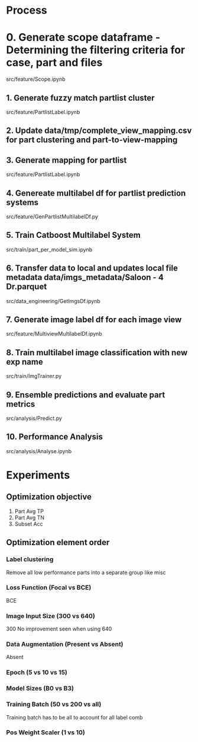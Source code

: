# Process

# 0. Generate scope dataframe - Determining the filtering criteria for case, part and files

src/feature/Scope.ipynb

## 1. Generate fuzzy match partlist cluster

src/feature/PartlistLabel.ipynb

## 2. Update data/tmp/complete_view_mapping.csv for part clustering and part-to-view-mapping

## 3. Generate mapping for partlist

src/feature/PartlistLabel.ipynb

## 4. Genereate multilabel df for partlist prediction systems

src/feature/GenPartlistMultilabelDf.py

## 5. Train Catboost Multilabel System

src/train/part_per_model_sim.ipynb

## 6. Transfer data to local and updates local file metadata data/imgs_metadata/Saloon - 4 Dr.parquet

src/data_engineering/GetImgsDf.ipynb

## 7. Generate image label df for each image view

src/feature/MultiviewMultilabelDf.ipynb

## 8. Train multilabel image classification with new exp name

src/train/ImgTrainer.py

## 9. Ensemble predictions and evaluate part metrics

src/analysis/Predict.py

## 10. Performance Analysis

src/analysis/Analyse.ipynb

# Experiments

## Optimization objective

1. Part Avg TP
2. Part Avg TN
3. Subset Acc

## Optimization element order

### Label clustering

Remove all low performance parts into a separate group like misc

### Loss Function (Focal vs BCE)

BCE

### Image Input Size (300 vs 640)

300
No improvement seen when using 640

### Data Augmentation (Present vs Absent)

Absent

### Epoch (5 vs 10 vs 15)

### Model Sizes (B0 vs B3)

### Training Batch (50 vs 200 vs all)

Training batch has to be all to account for all label comb

### Pos Weight Scaler (1 vs 10)
